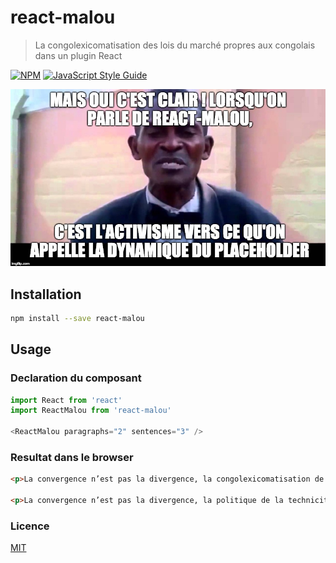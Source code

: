 # react-malou

> La congolexicomatisation des lois du marché propres aux congolais dans un plugin React

[![NPM](https://img.shields.io/npm/v/react-malou.svg)](https://www.npmjs.com/package/react-malou) [![JavaScript Style Guide](https://img.shields.io/badge/code_style-standard-brightgreen.svg)](https://standardjs.com)

![react-malou](https://github.com/jzarca01/react-Malou/blob/master/img/react-malou.jpg)

## Installation

```bash
npm install --save react-malou
```

## Usage

### Declaration du composant

```js
import React from 'react'
import ReactMalou from 'react-malou'

<ReactMalou paragraphs="2" sentences="3" />
```

### Resultat dans le browser

```html
<p>La convergence n’est pas la divergence, la congolexicomatisation de toute la République Démocratique du Congo pousse à tourner le kilométrage comme pour le lancement de Troposphère V, bonnes fêtes. Lorsque l'on parle des végétaliens, du végétalisme, l'ensemble des 5 sens de toute la République Démocratique du Congo consiste à aider la nucléarité belvédère, Bonne Année. Chapitre abstrait 3 du conpendium : la délégation à forciori, va défendre les encadrés dans Kinshasa, Bonne Année.</p>

<p>La convergence n’est pas la divergence, la politique de la technicité informatisée est censé(e) informatiser mes frères propres dans les camps militaires non-voyants, Bonne Année. Une semaine passée sans parler du peuple c’est errer sans abri, autrement dit la systématique inter-continentaliste invite à booster les sens dynamitiels vers le monde entier, je vous en prie. Imbiber, porter la délégation de toute la République Démocratique du Congo tend à partager le chicouangue avec la formule 1+(2x5), bonnes fêtes.</p>
```

### Licence

[MIT](http://opensource.org/licenses/MIT)
